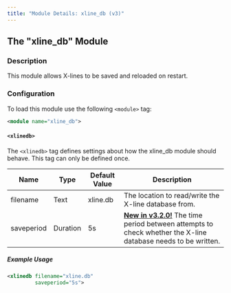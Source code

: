 ```yaml
---
title: "Module Details: xline_db (v3)"
---
```


## The "xline_db" Module

### Description

This module allows X-lines to be saved and reloaded on restart.

### Configuration

To load this module use the following `<module>` tag:

```xml
<module name="xline_db">
```

#### `<xlinedb>`

The `<xlinedb>` tag defines settings about how the xline_db module should behave. This tag can only be defined once.

Name       | Type     | Default Value | Description
---------- | -------- | ------------- | -----------
filename   | Text     | xline.db      | The location to read/write the X-line database from.
saveperiod | Duration | 5s            | [**New in v3.2.0!**](/3/change-log/#inspircd-320) The time period between attempts to check whether the X-line database needs to be written.

##### Example Usage

```xml
<xlinedb filename="xline.db"
         saveperiod="5s">
```
